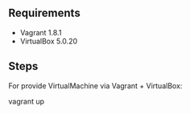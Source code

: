 Requirements
------------

* Vagrant 1.8.1
* VirtualBox 5.0.20

Steps
-----

For provide VirtualMachine via Vagrant + VirtualBox:

vagrant up
